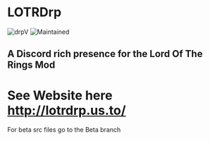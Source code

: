 # LOTRDrp
![drpV](https://img.shields.io/badge/LOTR--Drp-1.9.1-yellow.svg?link=http://lotrdrp.us.to/&rightlongCache=true&style=for-the-badge)
![Maintained](https://img.shields.io/badge/Maintained%3A-True-green?style=flat-square&logo=github)


## A Discord rich presence for the Lord Of The Rings Mod
# See Website here http://lotrdrp.us.to/
For beta src files go to the Beta branch
